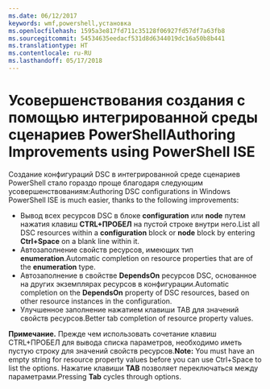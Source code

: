 ```yaml
---
ms.date: 06/12/2017
keywords: wmf,powershell,установка
ms.openlocfilehash: 1595a3e817fd711c35128f06927fd57df7a63fb8
ms.sourcegitcommit: 54534635eedacf531d8d6344019dc16a50b8b441
ms.translationtype: HT
ms.contentlocale: ru-RU
ms.lasthandoff: 05/17/2018
---
```

# <a name="authoring-improvements-using-powershell-ise"></a><span data-ttu-id="43654-102">Усовершенствования создания с помощью интегрированной среды сценариев PowerShell</span><span class="sxs-lookup"><span data-stu-id="43654-102">Authoring Improvements using PowerShell ISE</span></span>

<span data-ttu-id="43654-103">Создание конфигураций DSC в интегрированной среде сценариев PowerShell стало гораздо проще благодаря следующим усовершенствованиям:</span><span class="sxs-lookup"><span data-stu-id="43654-103">Authoring DSC configurations in Windows PowerShell ISE is much easier, thanks to the following improvements:</span></span>

- <span data-ttu-id="43654-104">Вывод всех ресурсов DSC в блоке **configuration** или **node** путем нажатия клавиш **CTRL+ПРОБЕЛ** на пустой строке внутри него.</span><span class="sxs-lookup"><span data-stu-id="43654-104">List all DSC resources within a **configuration** block or **node** block by entering **Ctrl+Space** on a blank line within it.</span></span>
- <span data-ttu-id="43654-105">Автозаполнение свойств ресурсов, имеющих тип **enumeration**.</span><span class="sxs-lookup"><span data-stu-id="43654-105">Automatic completion on resource properties that are of the **enumeration** type.</span></span>
- <span data-ttu-id="43654-106">Автозаполнение в свойстве **DependsOn** ресурсов DSC, основанное на других экземплярах ресурсов в конфигурации.</span><span class="sxs-lookup"><span data-stu-id="43654-106">Automatic completion on the **DependsOn** property of DSC resources, based on other resource instances in the configuration.</span></span>
- <span data-ttu-id="43654-107">Улучшенное заполнение нажатием клавиши TAB для значений свойств ресурсов.</span><span class="sxs-lookup"><span data-stu-id="43654-107">Better tab completion of resource property values.</span></span>

<span data-ttu-id="43654-108">**Примечание.** Прежде чем использовать сочетание клавиш CTRL+ПРОБЕЛ для вывода списка параметров, необходимо иметь пустую строку для значений свойств ресурсов.</span><span class="sxs-lookup"><span data-stu-id="43654-108">**Note:** You must have an empty string for resource property values before you can use Ctrl+Space to list the options.</span></span> <span data-ttu-id="43654-109">Нажатие клавиши **TAB** позволяет переключаться между параметрами.</span><span class="sxs-lookup"><span data-stu-id="43654-109">Pressing **Tab** cycles through options.</span></span>
